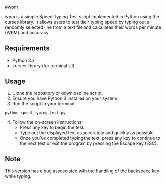 #wpm

wpm is a simple Speed Typing Test script implemented in Python using the curses library. It allows users to test their typing speed by typing out a randomly selected line from a text file and calculates their words per minute (WPM) and accuracy.

## Requirements

- Python 3.x
- curses library (for terminal UI)

## Usage

1. Clone the repository or download the script.
2. Ensure you have Python 3 installed on your system.
3. Run the script in your terminal:

```python speed_typing_test.py```

4. Follow the on-screen instructions:
   - Press any key to begin the test.
   - Type out the displayed text as accurately and quickly as possible.
   - Once you've completed typing the text, press any key to continue to the next test or exit the program by pressing the Escape key (ESC).

## Note

This version has a bug assosciated with the handling of the backspace key while typing. 
